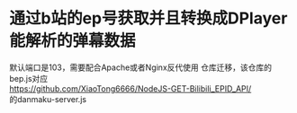 # 通过b站的ep号获取并且转换成DPlayer能解析的弹幕数据
默认端口是103，需要配合Apache或者Nginx反代使用
仓库迁移，该仓库的bep.js对应    
https://github.com/XiaoTong6666/NodeJS-GET-Bilibili_EPID_API/    
的danmaku-server.js
